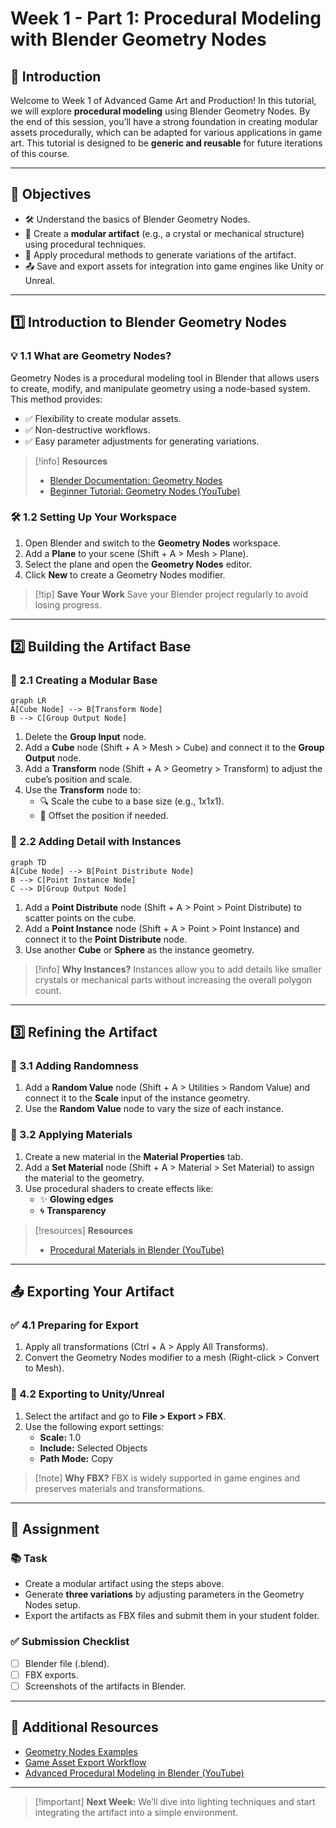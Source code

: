 # Week 1 - Part 1: Procedural Modeling with Blender Geometry Nodes

## 🌟 Introduction

Welcome to Week 1 of Advanced Game Art and Production! In this tutorial, we will explore **procedural modeling** using Blender Geometry Nodes. By the end of this session, you’ll have a strong foundation in creating modular assets procedurally, which can be adapted for various applications in game art. This tutorial is designed to be **generic and reusable** for future iterations of this course.

---

## 🎯 Objectives

- 🛠 Understand the basics of Blender Geometry Nodes.
- 🧩 Create a **modular artifact** (e.g., a crystal or mechanical structure) using procedural techniques.
- 🔄 Apply procedural methods to generate variations of the artifact.
- 📤 Save and export assets for integration into game engines like Unity or Unreal.

---

## 1️⃣ Introduction to Blender Geometry Nodes

### 💡 1.1 What are Geometry Nodes?

Geometry Nodes is a procedural modeling tool in Blender that allows users to create, modify, and manipulate geometry using a node-based system. This method provides:

- ✅ Flexibility to create modular assets.
- ✅ Non-destructive workflows.
- ✅ Easy parameter adjustments for generating variations.

> [!info] **Resources**
> 
> - [Blender Documentation: Geometry Nodes](https://docs.blender.org/manual/en/latest/modeling/geometry_nodes/index.html)
> - [Beginner Tutorial: Geometry Nodes (YouTube)](https://www.youtube.com/watch?v=example)

### 🛠 1.2 Setting Up Your Workspace

1. Open Blender and switch to the **Geometry Nodes** workspace.
2. Add a **Plane** to your scene (Shift + A > Mesh > Plane).
3. Select the plane and open the **Geometry Nodes** editor.
4. Click **New** to create a Geometry Nodes modifier.

> [!tip] **Save Your Work** Save your Blender project regularly to avoid losing progress.

---

## 2️⃣ Building the Artifact Base

### 🔨 2.1 Creating a Modular Base

```mermaid
graph LR
A[Cube Node] --> B[Transform Node]
B --> C[Group Output Node]
```

1. Delete the **Group Input** node.
2. Add a **Cube** node (Shift + A > Mesh > Cube) and connect it to the **Group Output** node.
3. Add a **Transform** node (Shift + A > Geometry > Transform) to adjust the cube’s position and scale.
4. Use the **Transform** node to:
    - 🔍 Scale the cube to a base size (e.g., 1x1x1).
    - 🔄 Offset the position if needed.

### 🧱 2.2 Adding Detail with Instances

```mermaid
graph TD
A[Cube Node] --> B[Point Distribute Node]
B --> C[Point Instance Node]
C --> D[Group Output Node]
```

1. Add a **Point Distribute** node (Shift + A > Point > Point Distribute) to scatter points on the cube.
2. Add a **Point Instance** node (Shift + A > Point > Point Instance) and connect it to the **Point Distribute** node.
3. Use another **Cube** or **Sphere** as the instance geometry.

> [!info] **Why Instances?** Instances allow you to add details like smaller crystals or mechanical parts without increasing the overall polygon count.

---

## 3️⃣ Refining the Artifact

### 🎲 3.1 Adding Randomness

1. Add a **Random Value** node (Shift + A > Utilities > Random Value) and connect it to the **Scale** input of the instance geometry.
2. Use the **Random Value** node to vary the size of each instance.

### 🎨 3.2 Applying Materials

1. Create a new material in the **Material Properties** tab.
2. Add a **Set Material** node (Shift + A > Material > Set Material) to assign the material to the geometry.
3. Use procedural shaders to create effects like:
    - ✨ **Glowing edges**
    - 🌀 **Transparency**

> [!resources] **Resources**
> 
> - [Procedural Materials in Blender (YouTube)](https://www.youtube.com/watch?v=example)

---

## 📤 Exporting Your Artifact

### ✅ 4.1 Preparing for Export

1. Apply all transformations (Ctrl + A > Apply All Transforms).
2. Convert the Geometry Nodes modifier to a mesh (Right-click > Convert to Mesh).

### 🚀 4.2 Exporting to Unity/Unreal

1. Select the artifact and go to **File > Export > FBX**.
2. Use the following export settings:
    - **Scale:** 1.0
    - **Include:** Selected Objects
    - **Path Mode:** Copy

> [!note] **Why FBX?** FBX is widely supported in game engines and preserves materials and transformations.

---

## 📝 Assignment

### 📚 Task

- Create a modular artifact using the steps above.
- Generate **three variations** by adjusting parameters in the Geometry Nodes setup.
- Export the artifacts as FBX files and submit them in your student folder.

### ✅ Submission Checklist

- [ ]  Blender file (.blend).
- [ ]  FBX exports.
- [ ]  Screenshots of the artifacts in Blender.

---

## 📖 Additional Resources

- [Geometry Nodes Examples](https://blenderartists.org/t/geometry-nodes-examples/)
- [Game Asset Export Workflow](https://www.youtube.com/watch?v=example)
- [Advanced Procedural Modeling in Blender (YouTube)](https://www.youtube.com/watch?v=example)

---

> [!important] **Next Week:** We’ll dive into lighting techniques and start integrating the artifact into a simple environment.